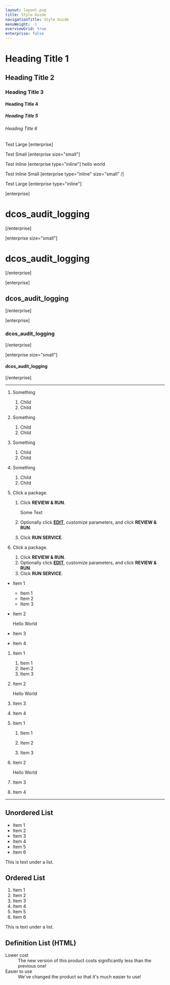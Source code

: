 ```yaml
---
layout: layout.pug
title: Style Guide
navigationTitle: Style Guide
menuWeight: -1
overviewGrid: true
enterprise: false
---
```


# Heading Title 1

## Heading Title 2

### Heading Title 3

#### Heading Title 4

##### Heading Title 5

###### Heading Title 6

Test Large
[enterprise]

Test Small
[enterprise size="small"]

Test Inline [enterprise type="inline"] hello world

Test Inline Small [enterprise type="inline" size="small" /]

Test Large
[enterprise type="inline"]

[enterprise]
# dcos_audit_logging
[/enterprise]

[enterprise size="small"]
# dcos_audit_logging
[/enterprise]

[enterprise]
## dcos_audit_logging
[/enterprise]

[enterprise]
### dcos_audit_logging
[/enterprise]

[enterprise size="small"]
#### dcos_audit_logging
[/enterprise]

---

1. Something
    1. Child
    1. Child
1. Something
    1. Child
    1. Child
1. Something
    1. Child
    1. Child
1. Something
    1. Child
    1. Child


1.  Click a package.
    1. Click **REVIEW & RUN**.

        Some Text

    1. Optionally click [**EDIT**](/1.10/deploying-services/config-universe-service/), customize parameters, and click **REVIEW & RUN**.
    1. Click **RUN SERVICE**.


1.  Click a package.
    1. Click **REVIEW & RUN**.
    1. Optionally click [**EDIT**](/1.10/deploying-services/config-universe-service/), customize parameters, and click **REVIEW & RUN**.
    1. Click **RUN SERVICE**.



* Item 1
    * Item 1
    * Item 2
    * Item 3
* Item 2

    Hello World

* Item 3
* Item 4


1. Item 1
    1. Item 1
    1. Item 2
    1. Item 3
1. Item 2

    Hello World

1. Item 3
1. Item 4


1. Item 1

    1. Item 1

    1. Item 2

    1. Item 3

1. Item 2

    Hello World

1. Item 3

1. Item 4

---

## Unordered List

- Item 1
- Item 2
- Item 3
- Item 4
- Item 5
- Item 6

This is text under a list.

## Ordered List

1. Item 1
2. Item 2
3. Item 3
4. Item 4
5. Item 5
6. Item 6

This is text under a list.

## Definition List (HTML)

<dl>
  <dt>Lower cost</dt>
  <dd>The new version of this product costs significantly less than the previous one!</dd>
  <dt>Easier to use</dt>
  <dd>We've changed the product so that it's much easier to use!</dd>
</dl>